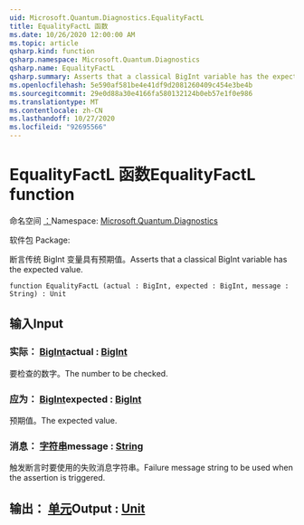 ```yaml
---
uid: Microsoft.Quantum.Diagnostics.EqualityFactL
title: EqualityFactL 函数
ms.date: 10/26/2020 12:00:00 AM
ms.topic: article
qsharp.kind: function
qsharp.namespace: Microsoft.Quantum.Diagnostics
qsharp.name: EqualityFactL
qsharp.summary: Asserts that a classical BigInt variable has the expected value.
ms.openlocfilehash: 5e590af581be4e41df9d2081260409c454e3be4b
ms.sourcegitcommit: 29e0d88a30e4166fa580132124b0eb57e1f0e986
ms.translationtype: MT
ms.contentlocale: zh-CN
ms.lasthandoff: 10/27/2020
ms.locfileid: "92695566"
---
```

# <a name="equalityfactl-function"></a><span data-ttu-id="f0278-102">EqualityFactL 函数</span><span class="sxs-lookup"><span data-stu-id="f0278-102">EqualityFactL function</span></span>

<span data-ttu-id="f0278-103">命名空间 [：](xref:Microsoft.Quantum.Diagnostics)</span><span class="sxs-lookup"><span data-stu-id="f0278-103">Namespace: [Microsoft.Quantum.Diagnostics](xref:Microsoft.Quantum.Diagnostics)</span></span>

<span data-ttu-id="f0278-104">软件包 [](https://nuget.org/packages/)</span><span class="sxs-lookup"><span data-stu-id="f0278-104">Package: [](https://nuget.org/packages/)</span></span>


<span data-ttu-id="f0278-105">断言传统 BigInt 变量具有预期值。</span><span class="sxs-lookup"><span data-stu-id="f0278-105">Asserts that a classical BigInt variable has the expected value.</span></span>

```qsharp
function EqualityFactL (actual : BigInt, expected : BigInt, message : String) : Unit
```


## <a name="input"></a><span data-ttu-id="f0278-106">输入</span><span class="sxs-lookup"><span data-stu-id="f0278-106">Input</span></span>

### <a name="actual--bigint"></a><span data-ttu-id="f0278-107">实际： [BigInt](xref:microsoft.quantum.lang-ref.bigint)</span><span class="sxs-lookup"><span data-stu-id="f0278-107">actual : [BigInt](xref:microsoft.quantum.lang-ref.bigint)</span></span>

<span data-ttu-id="f0278-108">要检查的数字。</span><span class="sxs-lookup"><span data-stu-id="f0278-108">The number to be checked.</span></span>


### <a name="expected--bigint"></a><span data-ttu-id="f0278-109">应为： [BigInt](xref:microsoft.quantum.lang-ref.bigint)</span><span class="sxs-lookup"><span data-stu-id="f0278-109">expected : [BigInt](xref:microsoft.quantum.lang-ref.bigint)</span></span>

<span data-ttu-id="f0278-110">预期值。</span><span class="sxs-lookup"><span data-stu-id="f0278-110">The expected value.</span></span>


### <a name="message--string"></a><span data-ttu-id="f0278-111">消息： [字符串](xref:microsoft.quantum.lang-ref.string)</span><span class="sxs-lookup"><span data-stu-id="f0278-111">message : [String](xref:microsoft.quantum.lang-ref.string)</span></span>

<span data-ttu-id="f0278-112">触发断言时要使用的失败消息字符串。</span><span class="sxs-lookup"><span data-stu-id="f0278-112">Failure message string to be used when the assertion is triggered.</span></span>



## <a name="output--unit"></a><span data-ttu-id="f0278-113">输出： [单元](xref:microsoft.quantum.lang-ref.unit)</span><span class="sxs-lookup"><span data-stu-id="f0278-113">Output : [Unit](xref:microsoft.quantum.lang-ref.unit)</span></span>

